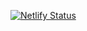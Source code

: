 [![Netlify Status](https://api.netlify.com/api/v1/badges/8628ecf9-3544-496f-8745-03d289689f02/deploy-status)](https://app.netlify.com/sites/portfolio-unaid/deploys)
